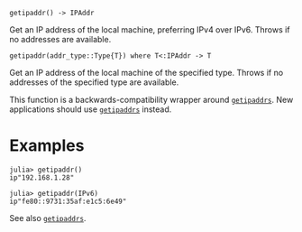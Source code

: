 ```
getipaddr() -> IPAddr
```

Get an IP address of the local machine, preferring IPv4 over IPv6. Throws if no addresses are available.

```
getipaddr(addr_type::Type{T}) where T<:IPAddr -> T
```

Get an IP address of the local machine of the specified type. Throws if no addresses of the specified type are available.

This function is a backwards-compatibility wrapper around [`getipaddrs`](@ref). New applications should use [`getipaddrs`](@ref) instead.

# Examples

```julia-repl
julia> getipaddr()
ip"192.168.1.28"

julia> getipaddr(IPv6)
ip"fe80::9731:35af:e1c5:6e49"
```

See also [`getipaddrs`](@ref).
